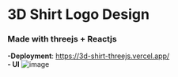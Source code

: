 # 3D Shirt Logo Design
### Made with threejs + Reactjs
**-Deployment**: https://3d-shirt-threejs.vercel.app/
<br/>
**- UI**
![image](https://github.com/lavisar/threejs-web-client/assets/67550867/fc8ab687-b96e-4901-b5f6-6aea53736f81)


